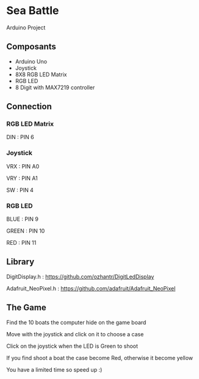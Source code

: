 # Sea Battle

Arduino Project

## Composants 

- Arduino Uno
- Joystick
- 8X8 RGB LED Matrix
- RGB LED
- 8 Digit with MAX7219 controller

## Connection

### RGB LED Matrix

DIN : PIN 6

### Joystick

VRX : PIN A0

VRY : PIN A1

SW : PIN 4

### RGB LED

BLUE : PIN 9

GREEN : PIN 10

RED : PIN 11

## Library

DigitDisplay.h : https://github.com/ozhantr/DigitLedDisplay

Adafruit_NeoPixel.h : https://github.com/adafruit/Adafruit_NeoPixel

## The Game

Find the 10 boats the computer hide on the game board

Move with the joystick and click on it to choose a case

Click on the joystick when the LED is Green to shoot

If you find shoot a boat the case become Red, otherwise it become yellow

You have a limited time so speed up :)
